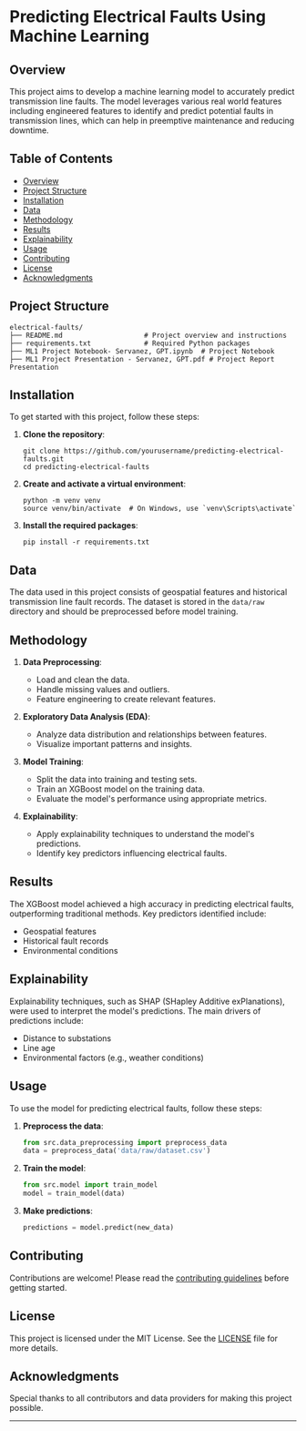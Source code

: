 # Predicting Electrical Faults Using Machine Learning

## Overview

This project aims to develop a machine learning model to accurately predict transmission line faults. The model leverages various real world features including engineered features to identify and predict potential faults in transmission lines, which can help in preemptive maintenance and reducing downtime.

## Table of Contents

- [Overview](#overview)
- [Project Structure](#project-structure)
- [Installation](#installation)
- [Data](#data)
- [Methodology](#methodology)
- [Results](#results)
- [Explainability](#explainability)
- [Usage](#usage)
- [Contributing](#contributing)
- [License](#license)
- [Acknowledgments](#acknowledgments)

## Project Structure

```
electrical-faults/
├── README.md                    # Project overview and instructions
├── requirements.txt             # Required Python packages
├── ML1 Project Notebook- Servanez, GPT.ipynb  # Project Notebook
├── ML1 Project Presentation - Servanez, GPT.pdf # Project Report Presentation
```

## Installation

To get started with this project, follow these steps:

1. **Clone the repository**:
    ```
    git clone https://github.com/yourusername/predicting-electrical-faults.git
    cd predicting-electrical-faults
    ```

2. **Create and activate a virtual environment**:
    ```
    python -m venv venv
    source venv/bin/activate  # On Windows, use `venv\Scripts\activate`
    ```

3. **Install the required packages**:
    ```
    pip install -r requirements.txt
    ```

## Data

The data used in this project consists of geospatial features and historical transmission line fault records. The dataset is stored in the `data/raw` directory and should be preprocessed before model training.

## Methodology

1. **Data Preprocessing**: 
    - Load and clean the data.
    - Handle missing values and outliers.
    - Feature engineering to create relevant features.

2. **Exploratory Data Analysis (EDA)**:
    - Analyze data distribution and relationships between features.
    - Visualize important patterns and insights.

3. **Model Training**:
    - Split the data into training and testing sets.
    - Train an XGBoost model on the training data.
    - Evaluate the model's performance using appropriate metrics.

4. **Explainability**:
    - Apply explainability techniques to understand the model's predictions.
    - Identify key predictors influencing electrical faults.

## Results

The XGBoost model achieved a high accuracy in predicting electrical faults, outperforming traditional methods. Key predictors identified include:
- Geospatial features
- Historical fault records
- Environmental conditions

## Explainability

Explainability techniques, such as SHAP (SHapley Additive exPlanations), were used to interpret the model's predictions. The main drivers of predictions include:
- Distance to substations
- Line age
- Environmental factors (e.g., weather conditions)

## Usage

To use the model for predicting electrical faults, follow these steps:

1. **Preprocess the data**:
    ```python
    from src.data_preprocessing import preprocess_data
    data = preprocess_data('data/raw/dataset.csv')
    ```

2. **Train the model**:
    ```python
    from src.model import train_model
    model = train_model(data)
    ```

3. **Make predictions**:
    ```python
    predictions = model.predict(new_data)
    ```

## Contributing

Contributions are welcome! Please read the [contributing guidelines](CONTRIBUTING.md) before getting started.

## License

This project is licensed under the MIT License. See the [LICENSE](LICENSE) file for more details.

## Acknowledgments

Special thanks to all contributors and data providers for making this project possible.

---
